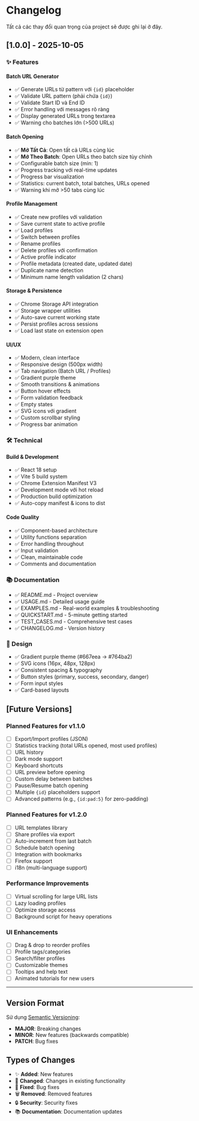 # Changelog

Tất cả các thay đổi quan trọng của project sẽ được ghi lại ở đây.

## [1.0.0] - 2025-10-05

### ✨ Features

#### Batch URL Generator

- ✅ Generate URLs từ pattern với `{id}` placeholder
- ✅ Validate URL pattern (phải chứa `{id}`)
- ✅ Validate Start ID và End ID
- ✅ Error handling với messages rõ ràng
- ✅ Display generated URLs trong textarea
- ✅ Warning cho batches lớn (>500 URLs)

#### Batch Opening

- ✅ **Mở Tất Cả**: Open tất cả URLs cùng lúc
- ✅ **Mở Theo Batch**: Open URLs theo batch size tùy chỉnh
- ✅ Configurable batch size (min: 1)
- ✅ Progress tracking với real-time updates
- ✅ Progress bar visualization
- ✅ Statistics: current batch, total batches, URLs opened
- ✅ Warning khi mở >50 tabs cùng lúc

#### Profile Management

- ✅ Create new profiles với validation
- ✅ Save current state to active profile
- ✅ Load profiles
- ✅ Switch between profiles
- ✅ Rename profiles
- ✅ Delete profiles với confirmation
- ✅ Active profile indicator
- ✅ Profile metadata (created date, updated date)
- ✅ Duplicate name detection
- ✅ Minimum name length validation (2 chars)

#### Storage & Persistence

- ✅ Chrome Storage API integration
- ✅ Storage wrapper utilities
- ✅ Auto-save current working state
- ✅ Persist profiles across sessions
- ✅ Load last state on extension open

#### UI/UX

- ✅ Modern, clean interface
- ✅ Responsive design (500px width)
- ✅ Tab navigation (Batch URL / Profiles)
- ✅ Gradient purple theme
- ✅ Smooth transitions & animations
- ✅ Button hover effects
- ✅ Form validation feedback
- ✅ Empty states
- ✅ SVG icons với gradient
- ✅ Custom scrollbar styling
- ✅ Progress bar animation

### 🛠️ Technical

#### Build & Development

- ✅ React 18 setup
- ✅ Vite 5 build system
- ✅ Chrome Extension Manifest V3
- ✅ Development mode với hot reload
- ✅ Production build optimization
- ✅ Auto-copy manifest & icons to dist

#### Code Quality

- ✅ Component-based architecture
- ✅ Utility functions separation
- ✅ Error handling throughout
- ✅ Input validation
- ✅ Clean, maintainable code
- ✅ Comments and documentation

### 📚 Documentation

- ✅ README.md - Project overview
- ✅ USAGE.md - Detailed usage guide
- ✅ EXAMPLES.md - Real-world examples & troubleshooting
- ✅ QUICKSTART.md - 5-minute getting started
- ✅ TEST_CASES.md - Comprehensive test cases
- ✅ CHANGELOG.md - Version history

### 🎨 Design

- ✅ Gradient purple theme (#667eea → #764ba2)
- ✅ SVG icons (16px, 48px, 128px)
- ✅ Consistent spacing & typography
- ✅ Button styles (primary, success, secondary, danger)
- ✅ Form input styles
- ✅ Card-based layouts

## [Future Versions]

### Planned Features for v1.1.0

- [ ] Export/Import profiles (JSON)
- [ ] Statistics tracking (total URLs opened, most used profiles)
- [ ] URL history
- [ ] Dark mode support
- [ ] Keyboard shortcuts
- [ ] URL preview before opening
- [ ] Custom delay between batches
- [ ] Pause/Resume batch opening
- [ ] Multiple `{id}` placeholders support
- [ ] Advanced patterns (e.g., `{id:pad:5}` for zero-padding)

### Planned Features for v1.2.0

- [ ] URL templates library
- [ ] Share profiles via export
- [ ] Auto-increment from last batch
- [ ] Schedule batch opening
- [ ] Integration with bookmarks
- [ ] Firefox support
- [ ] i18n (multi-language support)

### Performance Improvements

- [ ] Virtual scrolling for large URL lists
- [ ] Lazy loading profiles
- [ ] Optimize storage access
- [ ] Background script for heavy operations

### UI Enhancements

- [ ] Drag & drop to reorder profiles
- [ ] Profile tags/categories
- [ ] Search/filter profiles
- [ ] Customizable themes
- [ ] Tooltips and help text
- [ ] Animated tutorials for new users

---

## Version Format

Sử dụng [Semantic Versioning](https://semver.org/):

- **MAJOR**: Breaking changes
- **MINOR**: New features (backwards compatible)
- **PATCH**: Bug fixes

## Types of Changes

- ✨ **Added**: New features
- 🔧 **Changed**: Changes in existing functionality
- 🐛 **Fixed**: Bug fixes
- 🗑️ **Removed**: Removed features
- 🔒 **Security**: Security fixes
- 📚 **Documentation**: Documentation updates
